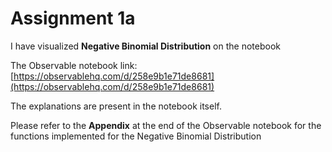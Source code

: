 # Assignment 1a

I have visualized __Negative Binomial Distribution__ on the notebook

The Observable notebook link: [https://observablehq.com/d/258e9b1e71de8681](https://observablehq.com/d/258e9b1e71de8681)

The explanations are present in the notebook itself.

Please refer to the __Appendix__ at the end of the Observable notebook for the functions implemented for the Negative Binomial Distribution
